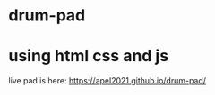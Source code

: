 # drum-pad
# using html css and js
live pad is here: 
          https://apel2021.github.io/drum-pad/
